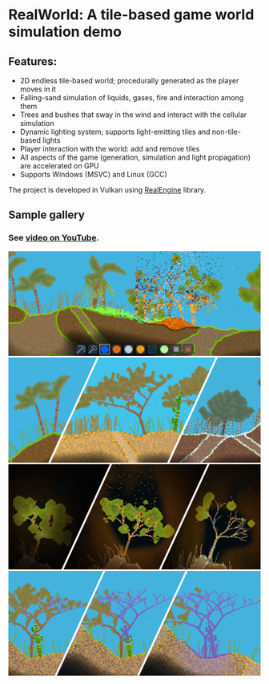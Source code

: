 # RealWorld: A tile-based game world simulation demo

## Features:
- 2D endless tile-based world; procedurally generated as the player moves in it
- Falling-sand simulation of liquids, gases, fire and interaction among them
- Trees and bushes that sway in the wind and interact with the cellular simulation
- Dynamic lighting system; supports light-emitting tiles and non-tile-based lights
- Player interaction with the world: add and remove tiles
- All aspects of the game (generation, simulation and light propagation) are accelerated on GPU
- Supports Windows (MSVC) and Linux (GCC)

The project is developed in Vulkan using [RealEngine](https://github.com/ZADNE/RealEngine) library.

## Sample gallery

### See [video on YouTube](https://youtu.be/Am1LrmIBw28).

![Screenshot](readme_img/screenshot.png)
![Biomes](readme_img/biomes.png)
![Fire](readme_img/fire.png)
![Blight](readme_img/mold.png)
